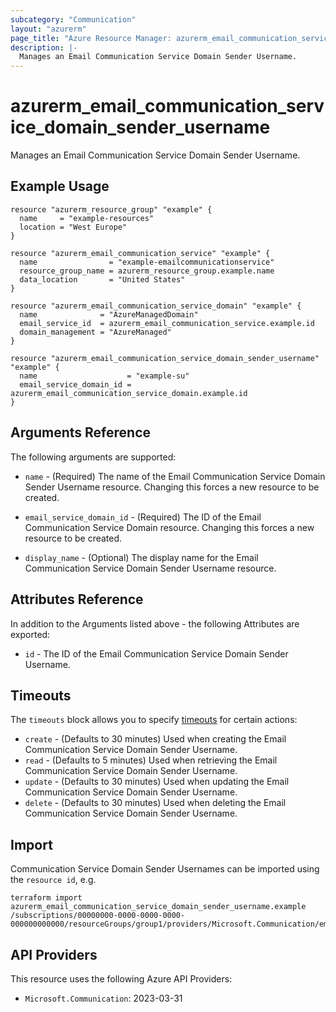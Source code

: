 ```yaml
---
subcategory: "Communication"
layout: "azurerm"
page_title: "Azure Resource Manager: azurerm_email_communication_service_domain_sender_username"
description: |-
  Manages an Email Communication Service Domain Sender Username.
---
```


# azurerm_email_communication_service_domain_sender_username

Manages an Email Communication Service Domain Sender Username.

## Example Usage

```hcl
resource "azurerm_resource_group" "example" {
  name     = "example-resources"
  location = "West Europe"
}

resource "azurerm_email_communication_service" "example" {
  name                = "example-emailcommunicationservice"
  resource_group_name = azurerm_resource_group.example.name
  data_location       = "United States"
}

resource "azurerm_email_communication_service_domain" "example" {
  name              = "AzureManagedDomain"
  email_service_id  = azurerm_email_communication_service.example.id
  domain_management = "AzureManaged"
}

resource "azurerm_email_communication_service_domain_sender_username" "example" {
  name                    = "example-su"
  email_service_domain_id = azurerm_email_communication_service_domain.example.id
}
```

## Arguments Reference

The following arguments are supported:

* `name` - (Required) The name of the Email Communication Service Domain Sender Username resource. Changing this forces a new resource to be created.

* `email_service_domain_id` - (Required) The ID of the Email Communication Service Domain resource. Changing this forces a new resource to be created.

* `display_name` - (Optional) The display name for the Email Communication Service Domain Sender Username resource.

## Attributes Reference

In addition to the Arguments listed above - the following Attributes are exported:

* `id` - The ID of the Email Communication Service Domain Sender Username.

## Timeouts

The `timeouts` block allows you to specify [timeouts](https://www.terraform.io/language/resources/syntax#operation-timeouts) for certain actions:

* `create` - (Defaults to 30 minutes) Used when creating the Email Communication Service Domain Sender Username.
* `read` - (Defaults to 5 minutes) Used when retrieving the Email Communication Service Domain Sender Username.
* `update` - (Defaults to 30 minutes) Used when updating the Email Communication Service Domain Sender Username.
* `delete` - (Defaults to 30 minutes) Used when deleting the Email Communication Service Domain Sender Username.

## Import

Communication Service Domain Sender Usernames can be imported using the `resource id`, e.g.

```shell
terraform import azurerm_email_communication_service_domain_sender_username.example /subscriptions/00000000-0000-0000-0000-000000000000/resourceGroups/group1/providers/Microsoft.Communication/emailServices/service1/domains/domain1/senderUsernames/username1
```

## API Providers
<!-- This section is generated, changes will be overwritten -->
This resource uses the following Azure API Providers:

* `Microsoft.Communication`: 2023-03-31
